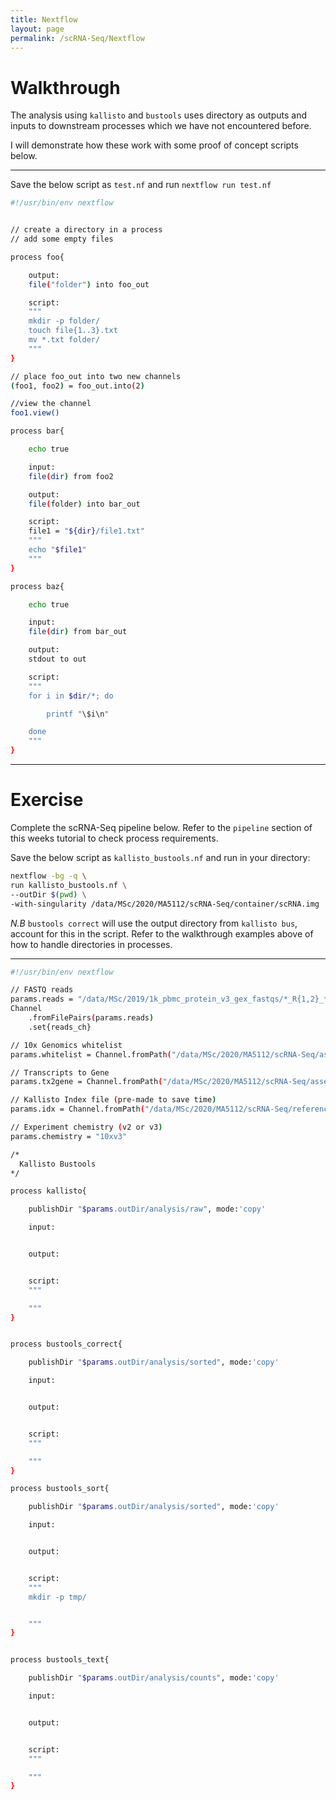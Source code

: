 ```yaml
---
title: Nextflow
layout: page
permalink: /scRNA-Seq/Nextflow
---
```


# Walkthrough
The analysis using `kallisto` and `bustools` uses directory as outputs and inputs to downstream processes which we have not encountered before.

I will demonstrate how these work with some proof of concept scripts below.

***

Save the below script as `test.nf` and run `nextflow run test.nf`

```bash
#!/usr/bin/env nextflow


// create a directory in a process
// add some empty files

process foo{

	output:
	file("folder") into foo_out

	script:
	"""
	mkdir -p folder/
	touch file{1..3}.txt
	mv *.txt folder/
	"""
}

// place foo_out into two new channels
(foo1, foo2) = foo_out.into(2)

//view the channel
foo1.view()

process bar{

	echo true

	input:
	file(dir) from foo2

	output:
	file(folder) into bar_out

	script:
	file1 = "${dir}/file1.txt"
	"""
	echo "$file1"
	"""
}

process baz{

	echo true

	input:
	file(dir) from bar_out

	output:
	stdout to out

	script:
	"""
	for i in $dir/*; do

		printf "\$i\n"

	done
	"""
}
```

***

# Exercise
Complete the scRNA-Seq pipeline below. Refer to the `pipeline` section of this weeks tutorial to check process requirements.

Save the below script as `kallisto_bustools.nf` and run in your directory:

```bash
nextflow -bg -q \
run kallisto_bustools.nf \
--outDir $(pwd) \
-with-singularity /data/MSc/2020/MA5112/scRNA-Seq/container/scRNA.img
```

*N.B* `bustools correct` will use the output directory from `kallisto bus`, account for this in the script. Refer to the walkthrough examples above of how to handle directories in processes.

***

```bash
#!/usr/bin/env nextflow

// FASTQ reads
params.reads = "/data/MSc/2019/1k_pbmc_protein_v3_gex_fastqs/*_R{1,2}_*"
Channel
	.fromFilePairs(params.reads)
	.set{reads_ch}

// 10x Genomics whitelist
params.whitelist = Channel.fromPath("/data/MSc/2020/MA5112/scRNA-Seq/assets/10xv3_whitelist.txt").getVal()

// Transcripts to Gene
params.tx2gene = Channel.fromPath("/data/MSc/2020/MA5112/scRNA-Seq/assets/tx2gene.txt").getVal()

// Kallisto Index file (pre-made to save time)
params.idx = Channel.fromPath("/data/MSc/2020/MA5112/scRNA-Seq/reference/Homo_sapiens.cDNA.idx").getVal()

// Experiment chemistry (v2 or v3)
params.chemistry = "10xv3"

/*
  Kallisto Bustools
*/

process kallisto{

	publishDir "$params.outDir/analysis/raw", mode:'copy'

	input:


	output:


	script:
	"""

	"""
}


process bustools_correct{

	publishDir "$params.outDir/analysis/sorted", mode:'copy'

	input:


	output:


	script:
	"""

	"""
}

process bustools_sort{

	publishDir "$params.outDir/analysis/sorted", mode:'copy'

	input:


	output:


	script:
	"""
	mkdir -p tmp/


	"""
}


process bustools_text{

	publishDir "$params.outDir/analysis/counts", mode:'copy'

	input:


	output:


	script:
	"""

	"""
}
```

